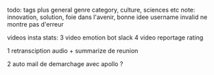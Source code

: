 todo:
tags plus general genre category, culture, sciences etc
note: innovation, solution, foie dans l'avenir, bonne idee
username invalid ne montre pas d'erreur

videos insta stats:
3 video emotion bot slack
4 video reportage rating

1 retransciption audio + summarize de reunion

2 auto mail de demarchage avec apollo ?
